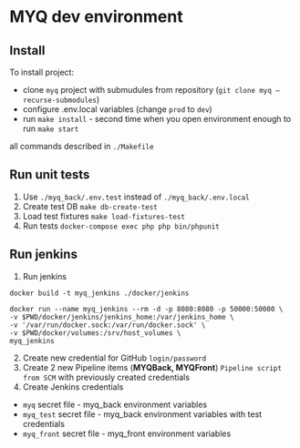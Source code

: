 # MYQ dev environment

## Install

To install project:
- clone `myq` project with submudules from repository (`git clone myq –recurse-submodules`)
- configure .env.local variables (change `prod` to `dev`)
- run `make install` - second time when you open environment enough to run `make start`

all commands described in `./Makefile`

 ## Run unit tests
1) Use `./myq_back/.env.test` instead of `./myq_back/.env.local`
2) Create test DB `make db-create-test`
3) Load test fixtures `make load-fixtures-test`
4) Run tests `docker-compose exec php php bin/phpunit`

 ## Run jenkins

1) Run jenkins
```
docker build -t myq_jenkins ./docker/jenkins
    
docker run --name myq_jenkins --rm -d -p 8080:8080 -p 50000:50000 \
-v $PWD/docker/jenkins/jenkins_home:/var/jenkins_home \
-v '/var/run/docker.sock:/var/run/docker.sock' \
-v $PWD/docker/volumes:/srv/host_volumes \
myq_jenkins
```
2) Create new credential for GitHub `login/password`
3) Create 2 new Pipeline items (**MYQBack, MYQFront**) `Pipeline script from SCM` with previously created credentials
4) Create Jenkins credentials
- `myq` secret file - myq_back environment variables
- `myq_test` secret file - myq_back environment variables with test credentials
- `myq_front` secret file - myq_front environment variables
